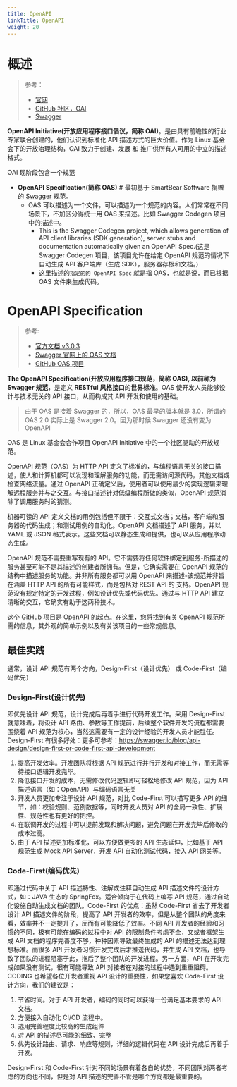 ```yaml
---
title: OpenAPI
linkTitle: OpenAPI
weight: 20
---
```


# 概述

> 参考：
>
> - [官网](https://www.openapis.org/)
> - [GitHub 社区，OAI](https://github.com/OAI)
> - [Swagger](https://swagger.io/)

**OpenAPI Initiative(开放应用程序接口倡议，简称 OAI)**。是由具有前瞻性的行业专家联合创建的，他们认识到标准化 API 描述方式的巨大价值。作为 Linux 基金会下的开放治理结构，OAI 致力于创建、发展 和 推广供所有人可用的中立的描述格式。

OAI 现阶段包含一个规范

- **OpenAPI Specification(简称 OAS)** # 最初基于 SmartBear Software 捐赠的 [Swagger](docs/2.编程/API/Swagger.md) 规范。
  - OAS 可以描述为一个文件，可以描述为一个规范的内容。人们常常在不同场景下，不加区分得统一用 OAS 来描述。比如 Swagger Codegen 项目中的描述中。
    - This is the Swagger Codegen project, which allows generation of API client libraries (SDK generation), server stubs and documentation automatically given an OpenAPI Spec.(这是 Swagger Codegen 项目，该项目允许在给定 OpenAPI 规范的情况下自动生成 API 客户端库（生成 SDK），服务器存根和文档。)
    - 这里描述的`指定的的 OpenAPI Spec` 就是指 OAS，也就是说，而已根据 OAS 文件来生成代码。

# OpenAPI Specification

> 参考:
>
> - [官方文档 v3.0.3](http://spec.openapis.org/oas/v3.0.3)
> - [Swagger 官网上的 OAS 文档](https://swagger.io/specification/)
> - [GitHub OAS 项目](https://github.com/OAI/OpenAPI-Specification)

**The OpenAPI Specification(开放应用程序接口规范，简称 OAS), 以前称为 Swagger 规范**，是定义 **RESTful 风格接口**的**世界标准**。OAS 使开发人员能够设计与技术无关的 API 接口，从而构成其 API 开发和使用的基础。

> 由于 OAS 是接着 Swagger 的，所以，OAS 最早的版本就是 3.0，所谓的 OAS 2.0 实际上是 Swagger 2.0。因为那时候 Swagger 还没有变为 OpenAPI

OAS 是 Linux 基金会合作项目 OpenAPI Initiative 中的一个社区驱动的开放规范。

OpenAPI 规范（OAS）为 HTTP API 定义了标准的，与编程语言无关的接口描述，使人和计算机都可以发现和理解服务的功能，而无需访问源代码，其他文档或检查网络流量。通过 OpenAPI 正确定义后，使用者可以使用最少的实现逻辑来理解远程服务并与之交互。与接口描述针对低级编程所做的类似，OpenAPI 规范消除了调用服务时的猜测。

机器可读的 API 定义文档的用例包括但不限于：交互式文档；文档，客户端和服务器的代码生成；和测试用例的自动化。OpenAPI 文档描述了 API 服务，并以 YAML 或 JSON 格式表示。这些文档可以静态生成和提供，也可以从应用程序动态生成。

OpenAPI 规范不需要重写现有的 API。它不需要将任何软件绑定到服务-所描述的服务甚至可能不是其描述的创建者所拥有。但是，它确实需要在 OpenAPI 规范的结构中描述服务的功能。并非所有服务都可以用 OpenAPI 来描述-该规范并非旨在涵盖 HTTP API 的所有可能样式，而是包括对 REST API 的 支持。OpenAPI 规范没有规定特定的开发过程，例如设计优先或代码优先。通过与 HTTP API 建立清晰的交互，它确实有助于这两种技术。

这个 GitHub 项目是 OpenAPI 的起点。在这里，您将找到有关 OpenAPI 规范所需的信息，其外观的简单示例以及有关该项目的一些常规信息。

## 最佳实践

通常，设计 API 规范有两个方向，Design-First（设计优先） 或 Code-First（编码优先）

### Design-First(设计优先)

即优先设计 API 规范，设计完成后再着手进行代码开发工作。采用 Design-First 就意味着，将设计 API 路由、参数等工作提前，后续整个软件开发的流程都需要围绕着 API 规范为核心，当然这需要有一定的设计经验的开发人员才能胜任。Design-First 有很多好处：更多可参考：<https://swagger.io/blog/api-design/design-first-or-code-first-api-development>

1. 提高开发效率。开发团队将根据 API 规范进行并行开发和对接工作，而无需等待接口逻辑开发完毕。
2. 降低接口开发的成本，无需修改代码逻辑即可轻松地修改 API 规范，因为 API 描述语言（如：OpenAPI）与编码语言无关
3. 开发人员更加专注于设计 API 规范，对比 Code-First 可以描写更多 API 的细节，如：校验规则、范例数据等，同时开发人员对 API 的全局一致性、扩展性、规范性也有更好的把控。
4. 在联调开发的过程中可以提前发现和解决问题，避免问题在开发完毕后修改的成本过高。
5. 由于 API 描述更加标准化，可以方便做更多的 API 生态延伸，比如基于 API 规范生成 Mock API Server，开发 API 自动化测试代码，接入 API 网关等。

### Code-First(编码优先)

即通过代码中关于 API 描述特性、注解或注释自动生成 API 描述文件的设计方式，如：JAVA 生态的 SpringFox。适合倾向于在代码上编写 API 规范，通过自动化设施自动生成文档的团队。Code-First 的优点：虽然 Code-First 省去了开发者设计 API 描述文件的阶段，提高了 API 开发者的效率，但是从整个团队的角度来看，效率并不一定提升了，反而有可能降低了效率。不同 API 开发者的经验和习惯的不同，极有可能在编码的过程中对 API 的限制条件考虑不全，又或者框架生成 API 文档的程序完善度不够，种种因素导致最终生成的 API 的描述无法达到理想标准。而很多 API 开发者习惯开发完成后才推送代码，并生成 API 文档，也导致了团队的进程阻塞于此，拖后了整个团队的开发进程。另一方面，API 在开发完成如果没有测试，很有可能导致 API 对接者在对接的过程中遇到重重阻碍。CODING 也希望各位开发者重视 API 设计的重要性，如果您喜欢 Code-First 设计方向，我们的建议是：

1. 节省时间。对于 API 开发者，编码的同时可以获得一份满足基本要求的 API 文档。
2. 方便接入自动化 CI/CD 流程中。
3. 选用完善程度比较高的生成组件
4. 对 API 的描述尽可能的细致、完整
5. 优先设计路由、请求、响应等规则，详细的逻辑代码在 API 设计完成后再着手开发。

Design-First 和 Code-First 针对不同的场景有着各自的优势，不同团队对两者考虑的方向也不同，但是对 API 描述的完善不管是哪个方向都是最重要的。
